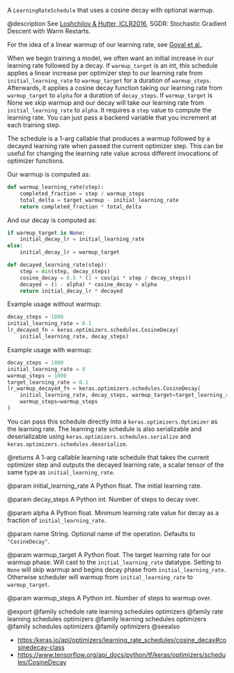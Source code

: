 A `LearningRateSchedule` that uses a cosine decay with optional warmup.

@description
See [Loshchilov & Hutter, ICLR2016](https://arxiv.org/abs/1608.03983),
SGDR: Stochastic Gradient Descent with Warm Restarts.

For the idea of a linear warmup of our learning rate,
see [Goyal et al.](https://arxiv.org/pdf/1706.02677.pdf).

When we begin training a model, we often want an initial increase in our
learning rate followed by a decay. If `warmup_target` is an int, this
schedule applies a linear increase per optimizer step to our learning rate
from `initial_learning_rate` to `warmup_target` for a duration of
`warmup_steps`. Afterwards, it applies a cosine decay function taking our
learning rate from `warmup_target` to `alpha` for a duration of
`decay_steps`. If `warmup_target` is None we skip warmup and our decay
will take our learning rate from `initial_learning_rate` to `alpha`.
It requires a `step` value to  compute the learning rate. You can
just pass a backend variable that you increment at each training step.

The schedule is a 1-arg callable that produces a warmup followed by a
decayed learning rate when passed the current optimizer step. This can be
useful for changing the learning rate value across different invocations of
optimizer functions.

Our warmup is computed as:

```python
def warmup_learning_rate(step):
    completed_fraction = step / warmup_steps
    total_delta = target_warmup - initial_learning_rate
    return completed_fraction * total_delta
```

And our decay is computed as:

```python
if warmup_target is None:
    initial_decay_lr = initial_learning_rate
else:
    initial_decay_lr = warmup_target

def decayed_learning_rate(step):
    step = min(step, decay_steps)
    cosine_decay = 0.5 * (1 + cos(pi * step / decay_steps))
    decayed = (1 - alpha) * cosine_decay + alpha
    return initial_decay_lr * decayed
```

Example usage without warmup:

```python
decay_steps = 1000
initial_learning_rate = 0.1
lr_decayed_fn = keras.optimizers.schedules.CosineDecay(
    initial_learning_rate, decay_steps)
```

Example usage with warmup:

```python
decay_steps = 1000
initial_learning_rate = 0
warmup_steps = 1000
target_learning_rate = 0.1
lr_warmup_decayed_fn = keras.optimizers.schedules.CosineDecay(
    initial_learning_rate, decay_steps, warmup_target=target_learning_rate,
    warmup_steps=warmup_steps
)
```

You can pass this schedule directly into a `keras.optimizers.Optimizer`
as the learning rate. The learning rate schedule is also serializable and
deserializable using `keras.optimizers.schedules.serialize` and
`keras.optimizers.schedules.deserialize`.

@returns
A 1-arg callable learning rate schedule that takes the current optimizer
step and outputs the decayed learning rate, a scalar tensor of the
same type as `initial_learning_rate`.

@param initial_learning_rate
A Python float. The initial learning rate.

@param decay_steps
A Python int. Number of steps to decay over.

@param alpha
A Python float. Minimum learning rate value for decay as a
fraction of `initial_learning_rate`.

@param name
String. Optional name of the operation.  Defaults to
`"CosineDecay"`.

@param warmup_target
A Python float. The target learning rate for our
warmup phase. Will cast to the `initial_learning_rate` datatype.
Setting to `None` will skip warmup and begins decay phase from
`initial_learning_rate`. Otherwise scheduler will warmup from
`initial_learning_rate` to `warmup_target`.

@param warmup_steps
A Python int. Number of steps to warmup over.

@export
@family schedule rate learning schedules optimizers
@family rate learning schedules optimizers
@family learning schedules optimizers
@family schedules optimizers
@family optimizers
@seealso
+ <https:/keras.io/api/optimizers/learning_rate_schedules/cosine_decay#cosinedecay-class>
+ <https://www.tensorflow.org/api_docs/python/tf/keras/optimizers/schedules/CosineDecay>
